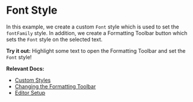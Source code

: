 # Font Style

In this example, we create a custom `Font` style which is used to set the `fontFamily` style. In addition, we create a Formatting Toolbar button which sets the `Font` style on the selected text.

**Try it out:** Highlight some text to open the Formatting Toolbar and set the `Font` style!

**Relevant Docs:**

- [Custom Styles](/docs/features/custom-schemas/custom-styles)
- [Changing the Formatting Toolbar](/docs/react/components/formatting-toolbar)
- [Editor Setup](/docs/getting-started/editor-setup)
